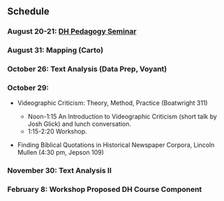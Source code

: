 ## Schedule

### August 20-21: [DH Pedagogy Seminar](https://github.com/nolauren/workshops/blob/master/urdhpedagogy/2dayseminar.md)

### August 31: Mapping (Carto)

### October 26: Text Analysis (Data Prep, Voyant)

### October 29: 
 - Videographic Criticism: Theory, Method, Practice  (Boatwright 311)
    -  Noon-1:15 An Introduction to Videographic Criticism (short talk by Josh Glick) and lunch conversation.
    -  1:15-2:20 Workshop.
 
 - Finding Biblical Quotations in Historical Newspaper Corpora, Lincoln Mullen  (4:30 pm, Jepson 109)

### November 30: Text Analysis II 

### February 8: Workshop Proposed DH Course Component
